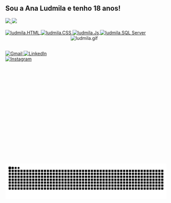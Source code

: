 ## Sou a Ana Ludmila e tenho 18 anos!

<div>
  <a href="https://github.com/analudmilalopes">
    <img height="180px" src="https://github-readme-stats.vercel.app/api?username=analudmilalopes&show_icons=true&theme=radical&include_all_commits=true&count_private=true"/>
   <img height="180px" src="https://github-readme-stats.vercel.app/api/top-langs/?username=analudmilalopes&layout=compact&langs_count=168&theme=radical"/>

</div>

<div style="display: inline_block"><br>
  <img align="center" alt="ludmila.HTML" height="30px" width="30px" src="https://devicon-website.vercel.app/api/html5/original.svg"></img>
  <img align="center" alt="ludmila.CSS" height="30px" width="30px" src="https://devicon-website.vercel.app/api/css3/original.svg"></img>
  <img align="center" alt="ludmila.Js" height="30px" width="30px" src="https://devicon-website.vercel.app/api/javascript/original.svg"></img>
  <img align="center" alt="ludmila.SQL Server" height="40px" width="40px" src="https://github.com/user-attachments/assets/3f282ad2-5e64-442a-adf2-acbd8ad74dc2"></img>
   <img align="right" alt="ludmila.gif" height="400px" width="300px" src="https://i.pinimg.com/originals/4c/30/93/4c30931e71a0e93b250962d41fc6bf7f.gif"></img>
</div><br><br>

<div>
  <p align="left">
    <a href="mailto:ludmilalopes416@gmail.com" target="_blank" title="Gmail">
      <img src="https://img.shields.io/badge/-Gmail-5e4b8b?style=for-the-badge&labelColor=5e4b8b&logo=gmail&logoColor=white" alt="Gmail"/>
    </a>
    <a href="https://www.linkedin.com/in/ana-ludmila-lopes-b4a0a62a5/" target="_blank" title="LinkedIn">
      <img src="https://img.shields.io/badge/-LinkedIn-5e4b8b?style=for-the-badge&labelColor=5e4b8b&logo=linkedin&logoColor=white" alt="LinkedIn"/>
    </a>
    <a href="https://www.instagram.com/ludd_loopes/" target="_blank" title="Instagram">
      <img src="https://img.shields.io/badge/-Instagram-5e4b8b?style=for-the-badge&labelColor=5e4b8b&logo=instagram&logoColor=white" alt="Instagram"/>
    </a>
  </p>
</div>

<picture>
  <source media="(prefers-color-scheme: dark)" srcset="https://raw.githubusercontent.com/analudmilalopes/analudmilalopes/output/github-contribution-grid-snake-dark.svg">
  <source media="(prefers-color-scheme: light)" srcset="https://raw.githubusercontent.com/analudmilalopes/analudmilalopes/output/github-contribution-grid-snake.svg">
  <img alt="github contribution grid snake animation" src="https://raw.githubusercontent.com/analudmilalopes/analudmilalopes/output/github-contribution-grid-snake.svg">
</picture>


